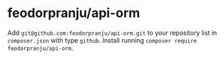 # feodorpranju/api-orm

Add ```git@github.com:feodorpranju/api-orm.git``` to your repository list in ```composer.json``` with type ```github```.
Install running ```composer require feodorpranju/api-orm```.